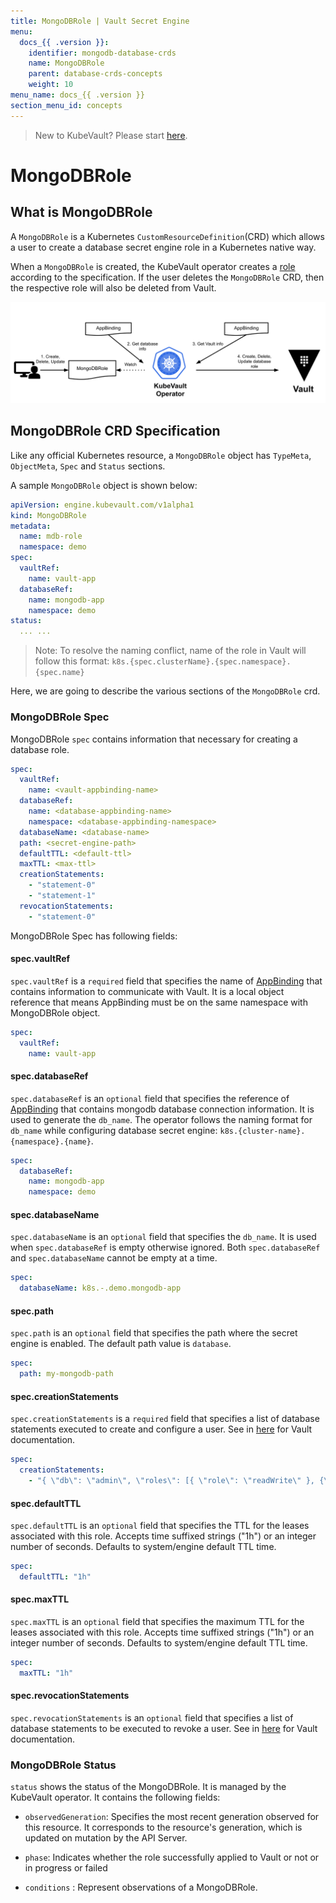 ```yaml
---
title: MongoDBRole | Vault Secret Engine
menu:
  docs_{{ .version }}:
    identifier: mongodb-database-crds
    name: MongoDBRole
    parent: database-crds-concepts
    weight: 10
menu_name: docs_{{ .version }}
section_menu_id: concepts
---
```


> New to KubeVault? Please start [here](/docs/concepts/README.md).

# MongoDBRole

## What is MongoDBRole

A `MongoDBRole` is a Kubernetes `CustomResourceDefinition`(CRD) which allows a user to create a database secret engine role in a Kubernetes native way.

When a `MongoDBRole` is created, the KubeVault operator creates a
[role](https://www.vaultproject.io/api/secret/databases/index.html#create-role) according to the specification.
If the user deletes the `MongoDBRole` CRD, then the respective role will also be deleted from Vault.

![MongoDBRole CRD](/docs/images/concepts/mongodb_role.svg)

## MongoDBRole CRD Specification

Like any official Kubernetes resource, a `MongoDBRole` object has `TypeMeta`, `ObjectMeta`, `Spec` and `Status` sections.

A sample `MongoDBRole` object is shown below:

```yaml
apiVersion: engine.kubevault.com/v1alpha1
kind: MongoDBRole
metadata:
  name: mdb-role
  namespace: demo
spec:
  vaultRef:
    name: vault-app
  databaseRef:
    name: mongodb-app
    namespace: demo
status:
  ... ...
```

> Note: To resolve the naming conflict, name of the role in Vault will follow this format: `k8s.{spec.clusterName}.{spec.namespace}.{spec.name}`

Here, we are going to describe the various sections of the `MongoDBRole` crd.

### MongoDBRole Spec

MongoDBRole `spec` contains information that necessary for creating a database role.

```yaml
spec:
  vaultRef:
    name: <vault-appbinding-name>
  databaseRef:
    name: <database-appbinding-name>
    namespace: <database-appbinding-namespace>
  databaseName: <database-name>
  path: <secret-engine-path>
  defaultTTL: <default-ttl>
  maxTTL: <max-ttl>
  creationStatements:
    - "statement-0"
    - "statement-1"
  revocationStatements:
    - "statement-0"
```

MongoDBRole Spec has following fields:

#### spec.vaultRef

`spec.vaultRef` is a `required` field that specifies the name of [AppBinding](/docs/concepts/vault-server-crds/auth-methods/appbinding.md) that contains information to communicate with Vault.
It is a local object reference that means AppBinding must be on the same namespace with MongoDBRole object.

```yaml
spec:
  vaultRef:
    name: vault-app
```

#### spec.databaseRef

`spec.databaseRef` is an `optional` field that specifies the reference of [AppBinding](/docs/concepts/vault-server-crds/auth-methods/appbinding.md)
that contains mongodb database connection information. It is used to generate the `db_name`. The operator follows the naming format
for `db_name` while configuring database secret engine: `k8s.{cluster-name}.{namespace}.{name}`.

```yaml
spec:
  databaseRef:
    name: mongodb-app
    namespace: demo
```

#### spec.databaseName

`spec.databaseName` is an `optional` field that specifies the `db_name`. It is used when `spec.databaseRef` is empty otherwise ignored.
Both `spec.databaseRef` and `spec.databaseName` cannot be empty at a time.

```yaml
spec:
  databaseName: k8s.-.demo.mongodb-app
```

#### spec.path

`spec.path` is an `optional` field that specifies the path where the secret engine is enabled. The default path value is `database`.

```yaml
spec:
  path: my-mongodb-path
```

#### spec.creationStatements

`spec.creationStatements` is a `required` field that specifies a list of database statements executed to create and configure a user.
See in [here](https://www.vaultproject.io/api/secret/databases/mongodb.html#creation_statements) for Vault documentation.

```yaml
spec:
  creationStatements:
    - "{ \"db\": \"admin\", \"roles\": [{ \"role\": \"readWrite\" }, {\"role\": \"read\", \"db\": \"foo\"}] }"
```

#### spec.defaultTTL

`spec.defaultTTL` is an `optional` field that specifies the TTL for the leases associated with this role.
Accepts time suffixed strings ("1h") or an integer number of seconds.
 Defaults to system/engine default TTL time.

```yaml
spec:
  defaultTTL: "1h"
```

#### spec.maxTTL

`spec.maxTTL` is an `optional` field that specifies the maximum TTL for the leases
associated with this role. Accepts time suffixed strings ("1h") or an integer number of seconds.
Defaults to system/engine default TTL time.

```yaml
spec:
  maxTTL: "1h"
```

#### spec.revocationStatements

`spec.revocationStatements` is an `optional` field that specifies
a list of database statements to be executed to revoke a user.
See in [here](https://www.vaultproject.io/api/secret/databases/mongodb.html#revocation_statements)
for Vault documentation.

### MongoDBRole Status

`status` shows the status of the MongoDBRole. It is managed by the KubeVault operator. It contains the following fields:

- `observedGeneration`: Specifies the most recent generation observed for this resource. It corresponds to the resource's generation,
    which is updated on mutation by the API Server.

- `phase`: Indicates whether the role successfully applied to Vault or not or in progress or failed

- `conditions` : Represent observations of a MongoDBRole.
